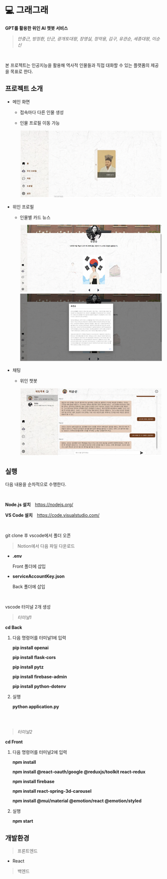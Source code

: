# 💻 그래그래
**GPT를 활용한 위인 AI 챗봇 서비스**

>*안중근, 방정환, 단군, 광개토대왕, 장영실, 정약용, 김구, 유관순, 세종대왕, 이순신*
<br/>

본 프로젝트는 인공지능을 활용해 역사적 인물들과 직접 대화할 수 있는 플랫폼의 제공을 목표로 한다.

## 프로젝트 소개
* 메인 화면
   * 접속마다 다른 인물 생성
   * 인물 프로필 이동 가능
     
     ![main](https://github.com/PSangYun/graegrae/blob/main/main.png)

* 위인 프로필
  * 인물별 카드 뉴스
    
    ![card](https://github.com/PSangYun/graegrae/blob/main/card.png)
    ![news](https://github.com/PSangYun/graegrae/blob/main/news.png)

* 채팅
  * 위인 챗봇
    
    ![chat](https://github.com/PSangYun/graegrae/blob/main/chat.png)

## 실행
다음 내용을 순차적으로 수행한다.

<br/>

**Node.js 설치** <https://nodejs.org/>

**VS Code 설치** <https://code.visualstudio.com/>

<br/>

git clone 후 vscode에서 폴더 오픈

>Notion에서 다음 파일 다운로드
* **.env**
  
  Front 폴더에 삽입

* **serviceAccountKey.json**

  Back 폴더에 삽입

<br/>

vscode 터미널 2개 생성
> *터미널1*

**cd Back**

1. 다음 명령어를 터미널1에 입력
   
    **pip install openai**
   
    **pip install flask-cors**
   
    **pip install pytz**

    **pip install firebase-admin**

    **pip install python-dotenv**
   
2. 실행

   **python application.py**

<br/><br/>

> *터미널2*

**cd Front**

 1. 다음 명령어를 터미널2에 입력
    
    **npm install**
    
    **npm install @react-oauth/google @reduxjs/toolkit react-redux**
    
    **npm install firebase**
    
    **npm install react-spring-3d-carousel**
    
    **npm install @mui/material @emotion/react @emotion/styled**
    
 2. 실행

    **npm start**



## 개발환경
> 프론트엔드
* React
  
> 백엔드
